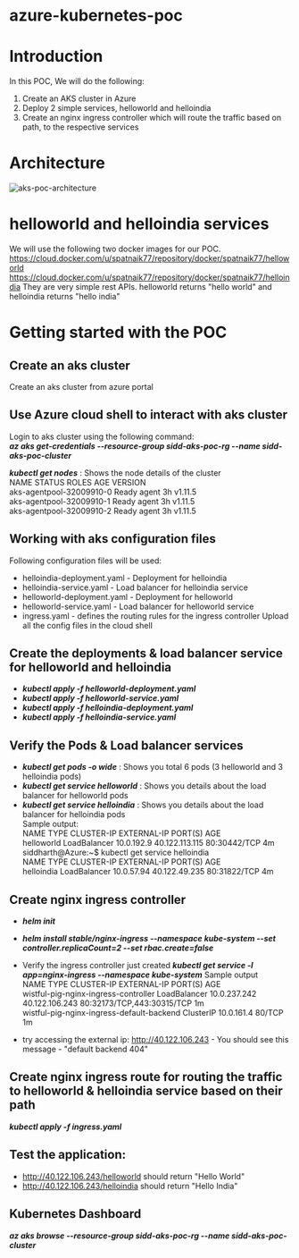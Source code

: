 # azure-kubernetes-poc
# Introduction
In this POC, We will do the following:
  1. Create an AKS cluster in Azure
  2. Deploy 2 simple services, helloworld and helloindia 
  3. Create an nginx ingress controller which will route the traffic based on path, to the respective services
# Architecture
![aks-poc-architecture](https://github.com/spatnaik77/azure-kubernetes-poc/blob/master/diagrams/aks-poc-architecture.png)
# helloworld and helloindia services
We will use the following two docker images for our POC.
https://cloud.docker.com/u/spatnaik77/repository/docker/spatnaik77/helloworld
https://cloud.docker.com/u/spatnaik77/repository/docker/spatnaik77/helloindia
They are very simple rest APIs. helloworld returns "hello world" and helloindia returns "hello india"

# Getting started with the POC

## Create an aks cluster 
Create an aks cluster from azure portal

## Use Azure cloud shell to interact with aks cluster
Login to aks cluster using the following command:<br>
<b><i>az aks get-credentials --resource-group sidd-aks-poc-rg --name sidd-aks-poc-cluster</b></i>

<b><i>kubectl get nodes</b></i> : Shows the node details of the cluster <br>
NAME                       STATUS    ROLES     AGE       VERSION <br>
aks-agentpool-32009910-0   Ready     agent     3h        v1.11.5 <br>
aks-agentpool-32009910-1   Ready     agent     3h        v1.11.5 <br>
aks-agentpool-32009910-2   Ready     agent     3h        v1.11.5 <br>

## Working with aks configuration files
Following configuration files will be used:
* helloindia-deployment.yaml - Deployment for helloindia 
* helloindia-service.yaml - Load balancer for helloindia service
* helloworld-deployment.yaml -  Deployment for helloworld
* helloworld-service.yaml - Load balancer for helloworld service
* ingress.yaml - defines the routing rules for the ingress controller
Upload all the config files in the cloud shell

## Create the deployments & load balancer service for helloworld and helloindia
* <b><i>kubectl apply -f helloworld-deployment.yaml</b></i>
* <b><i>kubectl apply -f helloworld-service.yaml</b></i>
* <b><i>kubectl apply -f helloindia-deployment.yaml</b></i>
* <b><i>kubectl apply -f helloindia-service.yaml</b></i>

## Verify the Pods & Load balancer services
* <b><i>kubectl get pods -o wide</b></i> : Shows you total 6 pods (3 helloworld and 3 helloindia pods)
* <b><i>kubectl get service helloworld</b></i> : Shows you details about the load balancer for helloworld pods 
* <b><i>kubectl get service helloindia</b></i> : Shows you details about the load balancer for helloindia pods <br>
Sample output:<br>
NAME         TYPE           CLUSTER-IP   EXTERNAL-IP      PORT(S)        AGE   <br>
helloworld   LoadBalancer   10.0.192.9   40.122.113.115   80:30442/TCP   4m   <br>
siddharth@Azure:~$ kubectl get service helloindia <br>
NAME         TYPE           CLUSTER-IP   EXTERNAL-IP     PORT(S)        AGE <br>
helloindia   LoadBalancer   10.0.57.94   40.122.49.235   80:31822/TCP   4m <br>

## Create nginx ingress controller
* <b><i>helm init</b></i>  
* <b><i>helm install stable/nginx-ingress --namespace kube-system --set controller.replicaCount=2 --set rbac.create=false</b></i>
* Verify the ingress controller just created <b><i>kubectl get service -l app=nginx-ingress --namespace kube-system</b></i>
Sample output <br>
NAME                                        TYPE           CLUSTER-IP     EXTERNAL-IP      PORT(S)                      AGE<br>
wistful-pig-nginx-ingress-controller        LoadBalancer   10.0.237.242   40.122.106.243   80:32173/TCP,443:30315/TCP   1m<br>
wistful-pig-nginx-ingress-default-backend   ClusterIP      10.0.161.4     <none>           80/TCP                       1m<br>

* try accessing the external ip: http://40.122.106.243 - You should see this message - "default backend 404"

## Create nginx ingress route for routing the traffic to helloworld & helloindia service based on their path
<b><i>kubectl apply -f ingress.yaml</b></i>

## Test the application:
* http://40.122.106.243/helloworld should return "Hello World"
* http://40.122.106.243/helloindia should return "Hello India"

## Kubernetes Dashboard
<b><i>az aks browse --resource-group sidd-aks-poc-rg --name sidd-aks-poc-cluster</b></i>





